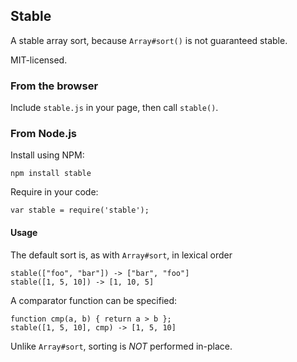 ## Stable

A stable array sort, because `Array#sort()` is not guaranteed stable.

MIT-licensed.

### From the browser

Include `stable.js` in your page, then call `stable()`.

### From Node.js

Install using NPM:

    npm install stable

Require in your code:

    var stable = require('stable');

#### Usage

The default sort is, as with `Array#sort`, in lexical order

    stable(["foo", "bar"]) -> ["bar", "foo"]
    stable([1, 5, 10]) -> [1, 10, 5]

A comparator function can be specified:

    function cmp(a, b) { return a > b };
    stable([1, 5, 10], cmp) -> [1, 5, 10]

Unlike `Array#sort`, sorting is *NOT* performed in-place.
